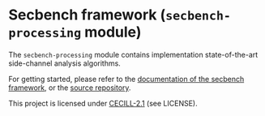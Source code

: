 # Secbench framework (`secbench-processing` module)

The `secbench-processing` module contains implementation state-of-the-art side-channel analysis algorithms.

For getting started, please refer to the [documentation of the secbench framework](https://doc.secbench.fr), or the [source repository](https://github.com/CEA-Leti/secbench).

This project is licensed under [CECILL-2.1](http://www.cecill.info/index.en.html) (see LICENSE).
